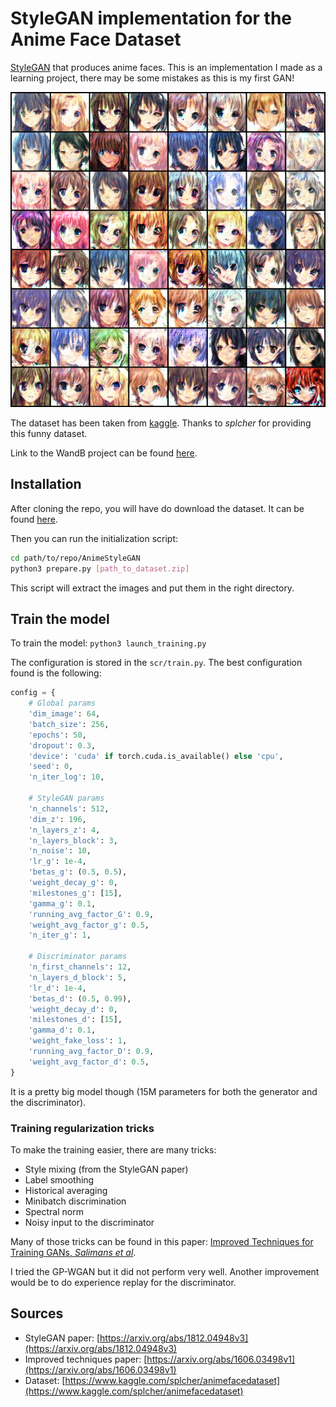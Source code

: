 # StyleGAN implementation for the Anime Face Dataset
[StyleGAN](https://arxiv.org/abs/1812.04948v3) that produces anime faces.
This is an implementation I made as a learning project, there may be some mistakes
as this is my first GAN!

![Sample generated by the GAN](sample_gan.png)

The dataset has been taken from [kaggle](https://www.kaggle.com/splcher/animefacedataset).
Thanks to *splcher* for providing this funny dataset.

Link to the WandB project can be found [here](https://wandb.ai/pierrotlc/AnimeStyleGAN).

## Installation
After cloning the repo, you will have do download the dataset.
It can be found [here](https://www.kaggle.com/splcher/animefacedataset).

Then you can run the initialization script:
```sh
cd path/to/repo/AnimeStyleGAN
python3 prepare.py [path_to_dataset.zip]
```

This script will extract the images and put them in the right directory.

## Train the model
To train the model: `python3 launch_training.py`

The configuration is stored in the `scr/train.py`.
The best configuration found is the following:
```py
config = {
    # Global params
    'dim_image': 64,
    'batch_size': 256,
    'epochs': 50,
    'dropout': 0.3,
    'device': 'cuda' if torch.cuda.is_available() else 'cpu',
    'seed': 0,
    'n_iter_log': 10,

    # StyleGAN params
    'n_channels': 512,
    'dim_z': 196,
    'n_layers_z': 4,
    'n_layers_block': 3,
    'n_noise': 10,
    'lr_g': 1e-4,
    'betas_g': (0.5, 0.5),
    'weight_decay_g': 0,
    'milestones_g': [15],
    'gamma_g': 0.1,
    'running_avg_factor_G': 0.9,
    'weight_avg_factor_g': 0.5,
    'n_iter_g': 1,

    # Discriminator params
    'n_first_channels': 12,
    'n_layers_d_block': 5,
    'lr_d': 1e-4,
    'betas_d': (0.5, 0.99),
    'weight_decay_d': 0,
    'milestones_d': [15],
    'gamma_d': 0.1,
    'weight_fake_loss': 1,
    'running_avg_factor_D': 0.9,
    'weight_avg_factor_d': 0.5,
}
```

It is a pretty big model though (15M parameters for both the generator and the discriminator).


### Training regularization tricks
To make the training easier, there are many tricks:
* Style mixing (from the StyleGAN paper)
* Label smoothing
* Historical averaging
* Minibatch discrimination
* Spectral norm
* Noisy input to the discriminator

Many of those tricks can be found in this paper: [Improved Techniques for Training GANs, *Salimans et al*](https://arxiv.org/abs/1606.03498v1).

I tried the GP-WGAN but it did not perform very well.
Another improvement would be to do experience replay for the discriminator.

## Sources
* StyleGAN paper: [https://arxiv.org/abs/1812.04948v3](https://arxiv.org/abs/1812.04948v3)
* Improved techniques paper: [https://arxiv.org/abs/1606.03498v1](https://arxiv.org/abs/1606.03498v1)
* Dataset: [https://www.kaggle.com/splcher/animefacedataset](https://www.kaggle.com/splcher/animefacedataset)

